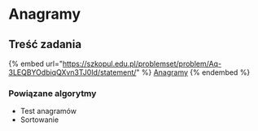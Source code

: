 # Anagramy

## Treść zadania

{% embed url="https://szkopul.edu.pl/problemset/problem/Aq-3LEQBYOdbiqQXvn3TJ0Id/statement/" %}
[Anagramy](https://szkopul.edu.pl/problemset/problem/Aq-3LEQBYOdbiqQXvn3TJ0Id/site/?key=statement)
{% endembed %}

### Powiązane algorytmy

- Test anagramów
- Sortowanie